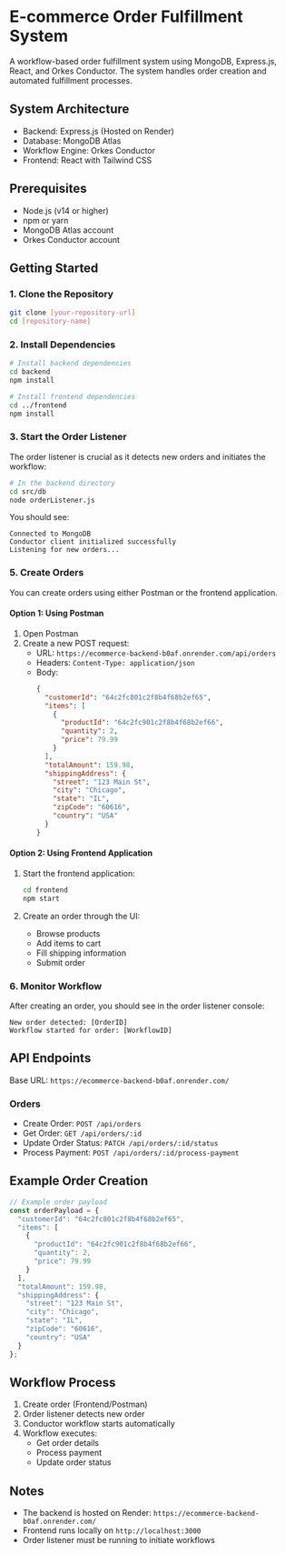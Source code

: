 # E-commerce Order Fulfillment System

A workflow-based order fulfillment system using MongoDB, Express.js, React, and Orkes Conductor. The system handles order creation and automated fulfillment processes.

## System Architecture

- Backend: Express.js (Hosted on Render)
- Database: MongoDB Atlas
- Workflow Engine: Orkes Conductor
- Frontend: React with Tailwind CSS

## Prerequisites

- Node.js (v14 or higher)
- npm or yarn
- MongoDB Atlas account
- Orkes Conductor account

## Getting Started

### 1. Clone the Repository

```bash
git clone [your-repository-url]
cd [repository-name]
```

### 2. Install Dependencies

```bash
# Install backend dependencies
cd backend
npm install

# Install frontend dependencies
cd ../frontend
npm install
```

### 3. Start the Order Listener

The order listener is crucial as it detects new orders and initiates the workflow:

```bash
# In the backend directory
cd src/db
node orderListener.js
```

You should see:
```
Connected to MongoDB
Conductor client initialized successfully
Listening for new orders...
```

### 5. Create Orders

You can create orders using either Postman or the frontend application.

#### Option 1: Using Postman

1. Open Postman
2. Create a new POST request:
   - URL: `https://ecommerce-backend-b0af.onrender.com/api/orders`
   - Headers: `Content-Type: application/json`
   - Body:
     ```json
     {
       "customerId": "64c2fc801c2f8b4f68b2ef65",
       "items": [
         {
           "productId": "64c2fc901c2f8b4f68b2ef66",
           "quantity": 2,
           "price": 79.99
         }
       ],
       "totalAmount": 159.98,
       "shippingAddress": {
         "street": "123 Main St",
         "city": "Chicago",
         "state": "IL",
         "zipCode": "60616",
         "country": "USA"
       }
     }
     ```

#### Option 2: Using Frontend Application

1. Start the frontend application:
   ```bash
   cd frontend
   npm start
   ```

2. Create an order through the UI:
   - Browse products
   - Add items to cart
   - Fill shipping information
   - Submit order

### 6. Monitor Workflow

After creating an order, you should see in the order listener console:
```
New order detected: [OrderID]
Workflow started for order: [WorkflowID]
```

## API Endpoints

Base URL: `https://ecommerce-backend-b0af.onrender.com/`

### Orders

- Create Order: `POST /api/orders`
- Get Order: `GET /api/orders/:id`
- Update Order Status: `PATCH /api/orders/:id/status`
- Process Payment: `POST /api/orders/:id/process-payment`

## Example Order Creation

```javascript
// Example order payload
const orderPayload = {
  "customerId": "64c2fc801c2f8b4f68b2ef65",
  "items": [
    {
      "productId": "64c2fc901c2f8b4f68b2ef66",
      "quantity": 2,
      "price": 79.99
    }
  ],
  "totalAmount": 159.98,
  "shippingAddress": {
    "street": "123 Main St",
    "city": "Chicago",
    "state": "IL",
    "zipCode": "60616",
    "country": "USA"
  }
};
```

## Workflow Process

1. Create order (Frontend/Postman)
2. Order listener detects new order
3. Conductor workflow starts automatically
4. Workflow executes:
   - Get order details
   - Process payment
   - Update order status

## Notes

- The backend is hosted on Render: `https://ecommerce-backend-b0af.onrender.com/`
- Frontend runs locally on `http://localhost:3000`
- Order listener must be running to initiate workflows
